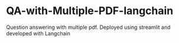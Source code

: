 # QA-with-Multiple-PDF-langchain
Question answering with multiple pdf. Deployed using streamlit and developed with Langchain
